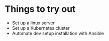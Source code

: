 # Things to try out

 - Set up a linux server
 - Set up a Kubernetes cluster
 - Automate dev setup installation with Ansible
